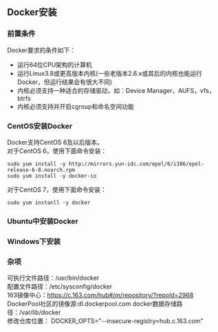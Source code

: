 ## Docker安装

### 前置条件

Docker要求的条件如下：

- 运行64位CPU架构的计算机
- 运行Linux3.8或更高版本内核(一些老版本2.6.x或其后的内核也能运行Docker，但运行结果会有很大不同)
- 内核必须支持一种适合的存储驱动，如：Device Manager，AUFS，vfs，btrfs
- 内核必须支持并开启cgroup和命名空间功能

### CentOS安装Docker

Docker支持CentOS 6及以后版本。  
对于CentOS 6，使用下面命令安装：

	sudo yum install -y http://mirrors.yun-idc.com/epel/6/i386/epel-release-6-8.noarch.rpm
	sudo yum install -y docker-io	

对于CentOS 7，使用下面命令安装：

	sudo yum instanll -y docker


### Ubuntu中安装Docker

	



### Windows下安装



### 杂项

可执行文件路径：/usr/bin/docker   
配置文件路径：/etc/sysconfig/docker   
163镜像中心：https://c.163.com/hub#/m/repository/?repoId=2968  
DockerPool社区的镜像源:dl.dockerpool.com
docker数据存储路径：/var/lib/docker  
修改仓库位置： DOCKER_OPTS="--insecure-registry=hub.c.163.com"




